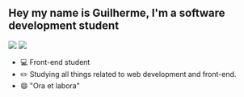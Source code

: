 ## Hey my name is Guilherme, I'm a software development student

<div> 

  <a href ="mailto:g_drummond@hotmail.com"><img src="https://img.shields.io/badge/Microsoft_Outlook-0078D4?style=for-the-badge&logo=microsoft-outlook&logoColor=white" target="_blank"></a>
  <a href="https://www.linkedin.com/in/guilhermedrummond/" target="_blank"><img src="https://img.shields.io/badge/-LinkedIn-%230077B5?style=for-the-badge&logo=linkedin&logoColor=white" target="_blank"></a> 
 
</div>


- 💻 Front-end student
- ✏️ Studying all things related to web development and front-end.
- 😄 "Ora et labora"



